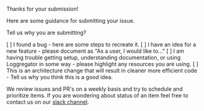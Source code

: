 Thanks for your submission!

Here are some guidance for submitting your issue.

Tell us why you are submitting?

[ ] I found a bug - here are some steps to recreate it.
[ ] I have an idea for a new feature - please document as "As a user, I would
like to..."
[ ] I am having trouble getting setup, understanding documentation, or using
Loggregator in some way - please highlight any resources you are using.
[ ] This is an architecture change that will result in cleaner more efficient
code - Tell us why you think this is a good idea.

We review issues and PR's on a weekly basis and try to schedule and prioritize
items. If you are wondering about status of an item feel free to contact us on
our [slack channel](https://cloudfoundry.slack.com/messages/C02HCCXV5).
